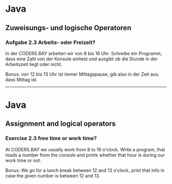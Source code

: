 # Java 

## Zuweisungs- und logische Operatoren 

### Aufgabe 2.3 Arbeits- oder Freizeit?

In der CODERS.BAY arbeiten wir von 8 bis 16 Uhr. Schreibe ein Programm, dass eine Zahl von der Konsole einliest und ausgibt ob die Stunde in der Arbeitszeit liegt oder nicht. 

Bonus: von 12 bis 13 Uhr ist immer Mittagspause, gib also in der Zeit aus, dass Mittag ist.

--------------------------------------------------------------------------

# Java 

## Assignment and logical operators

### Exercise 2.3 free time or work time?

At CODERS.BAY we usually work from 8 to 16 o'clock. Write a program, that reads a number from the console and prints whether that hour is during our work time or not. 

Bonus: We go for a lunch break between 12 and 13 o'clock, print that info in case the given number is between 12 and 13.

